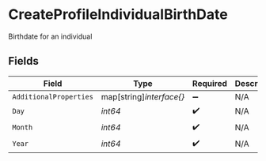 # CreateProfileIndividualBirthDate

Birthdate for an individual


## Fields

| Field                    | Type                     | Required                 | Description              | Example                  |
| ------------------------ | ------------------------ | ------------------------ | ------------------------ | ------------------------ |
| `AdditionalProperties`   | map[string]*interface{}* | :heavy_minus_sign:       | N/A                      |                          |
| `Day`                    | *int64*                  | :heavy_check_mark:       | N/A                      | 9                        |
| `Month`                  | *int64*                  | :heavy_check_mark:       | N/A                      | 11                       |
| `Year`                   | *int64*                  | :heavy_check_mark:       | N/A                      | 1989                     |